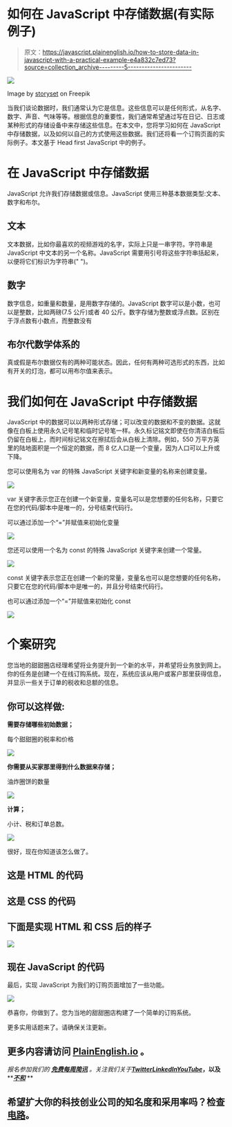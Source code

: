 # 如何在 JavaScript 中存储数据(有实际例子)

> 原文：<https://javascript.plainenglish.io/how-to-store-data-in-javascript-with-a-practical-example-e4a832c7ed73?source=collection_archive---------5----------------------->

![](img/601ae8330f038233fce690410006b1f8.png)

Image by [storyset](https://www.freepik.com/free-vector/data-report-illustration-concept_6195527.htm#query=data&position=15&from_view=search&track=sph) on Freepik

当我们谈论数据时，我们通常认为它是信息。这些信息可以是任何形式，从名字、数字、声音、气味等等。根据信息的重要性，我们通常希望通过写在日记、日志或某种形式的存储设备中来存储这些信息。在本文中，您将学习如何在 JavaScript 中存储数据，以及如何以自己的方式使用这些数据。我们还将看一个订购页面的实际例子。本文基于 Head first JavaScript 中的例子。

# 在 JavaScript 中存储数据

JavaScript 允许我们存储数据或信息。JavaScript 使用三种基本数据类型:文本、数字和布尔。

## 文本

文本数据，比如你最喜欢的视频游戏的名字，实际上只是一串字符。字符串是 JavaScript 中文本的另一个名称。JavaScript 需要用引号将这些字符串括起来，以便将它们标识为字符串(" ")。

## 数字

数字信息，如重量和数量，是用数字存储的。JavaScript 数字可以是小数，也可以是整数，比如两磅(7.5 公斤)或者 40 公斤。数字存储为整数或浮点数。区别在于浮点数有小数点，而整数没有

## 布尔代数学体系的

真或假是布尔数据仅有的两种可能状态。因此，任何有两种可选形式的东西，比如有开关的灯泡，都可以用布尔值来表示。

# 我们如何在 JavaScript 中存储数据

JavaScript 中的数据可以以两种形式存储；可以改变的数据和不变的数据。这就像在白板上使用永久记号笔和临时记号笔一样。永久标记铭文即使在你清洁白板后仍留在白板上，而时间标记铭文在擦拭后会从白板上清除。例如，550 万平方英里的陆地面积是一个恒定的数据，而 8 亿人口是一个变量，因为人口可以上升或下降。

您可以使用名为 var 的特殊 JavaScript 关键字和新变量的名称来创建变量。

![](img/a7ed496ba710e025f2dc9106f334fed4.png)

var 关键字表示您正在创建一个新变量，变量名可以是您想要的任何名称，只要它在您的代码/脚本中是唯一的，分号结束代码行。

可以通过添加一个“=”并赋值来初始化变量

![](img/f1c1c6c3da26a84e91c19a9723d4cf86.png)

您还可以使用一个名为 const 的特殊 JavaScript 关键字来创建一个常量。

![](img/dc22135db4a140664f5db5740d0a6cab.png)

const 关键字表示您正在创建一个新的常量，变量名也可以是您想要的任何名称，只要它在您的代码/脚本中是唯一的，并且分号结束代码行。

也可以通过添加一个“=”并赋值来初始化 const

![](img/5f57623681f0db9dfeb20ea1fa2b088f.png)

# 个案研究

您当地的甜甜圈店经理希望将业务提升到一个新的水平，并希望将业务放到网上。你的任务是创建一个在线订购系统。现在，系统应该从用户或客户那里获得信息，并显示一些关于订单的税收和总额的信息。

## 你可以这样做:

**需要存储哪些初始数据；**

每个甜甜圈的税率和价格

![](img/f4ad02e640d17c6096a4be3298bf5aad.png)

**你需要从买家那里得到什么数据来存储；**

油炸圈饼的数量

![](img/f907ac2e53da6cdee105927c84865a40.png)

**计算；**

小计、税和订单总数。

![](img/e5c1aa6e6bcf062f0539486d486b557e.png)

很好，现在你知道该怎么做了。

## 这是 HTML 的代码

## 这是 CSS 的代码

## 下面是实现 HTML 和 CSS 后的样子

![](img/6f2698b23ff728637571d4af7317b66c.png)

## 现在 JavaScript 的代码

最后，实现 JavaScript 为我们的订购页面增加了一些功能。

![](img/ed85080ed0bf4f6e62e2b607e5ed7fb5.png)

恭喜你，你做到了。您为当地的甜甜圈店构建了一个简单的订购系统。

更多实用话题来了。请确保关注更新。

## 更多内容请访问 [PlainEnglish.io](https://plainenglish.io/) 。

*报名参加我们的* [***免费每周简讯***](http://newsletter.plainenglish.io/) *。关注我们关于*[***Twitter***](https://twitter.com/inPlainEngHQ)[***LinkedIn***](https://www.linkedin.com/company/inplainenglish/)*[***YouTube***](https://www.youtube.com/channel/UCtipWUghju290NWcn8jhyAw)***，以及****[***不和***](https://discord.gg/GtDtUAvyhW) **

## **希望扩大你的科技创业公司的知名度和采用率吗？检查[电路](https://circuit.ooo/?utm=publication-post-cta)。**